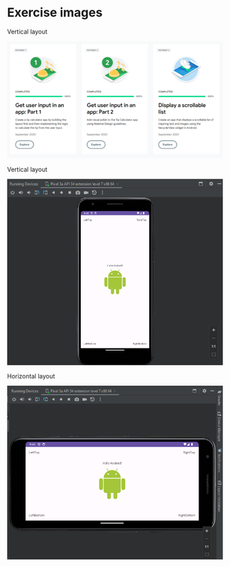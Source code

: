 # Exercise images

Vertical layout  

![kotlin basics](Exercise-images/kotlinpathways.PNG)  

Vertical layout  

![vertical](Exercise-images/vertical.png)  

Horizontal layout  

![horizontal](Exercise-images/horizontal.png)
